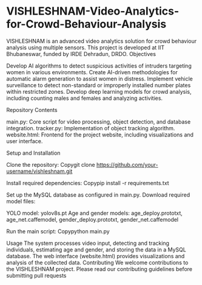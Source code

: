 # VISHLESHNAM-Video-Analytics-for-Crowd-Behaviour-Analysis
VISHLESHNAM is an advanced video analytics solution for crowd behaviour analysis using multiple sensors. This project is developed at IIT Bhubaneswar, funded by IRDE Dehradun, DRDO.
Objectives

Develop AI algorithms to detect suspicious activities of intruders targeting women in various environments.
Create AI-driven methodologies for automatic alarm generation to assist women in distress.
Implement vehicle surveillance to detect non-standard or improperly installed number plates within restricted zones.
Develop deep learning models for crowd analysis, including counting males and females and analyzing activities.

Repository Contents

main.py: Core script for video processing, object detection, and database integration.
tracker.py: Implementation of object tracking algorithm.
website.html: Frontend for the project website, including visualizations and user interface.

Setup and Installation

Clone the repository:
Copygit clone https://github.com/your-username/vishleshnam.git

Install required dependencies:
Copypip install -r requirements.txt

Set up the MySQL database as configured in main.py.
Download required model files:

YOLO model: yolov8s.pt
Age and gender models: age_deploy.prototxt, age_net.caffemodel, gender_deploy.prototxt, gender_net.caffemodel


Run the main script:
Copypython main.py


Usage
The system processes video input, detecting and tracking individuals, estimating age and gender, and storing the data in a MySQL database. The web interface (website.html) provides visualizations and analysis of the collected data.
Contributing
We welcome contributions to the VISHLESHNAM project. Please read our contributing guidelines before submitting pull requests
